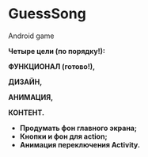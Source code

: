 # GuessSong
Android game

<b>
Четыре цели (по порядку!):

ФУНКЦИОНАЛ (готово!),
  
ДИЗАЙН,

АНИМАЦИЯ,

КОНТЕНТ.


* Продумать фон главного экрана;
* Кнопки и фон для action;
* Анимация переключения Activity.

